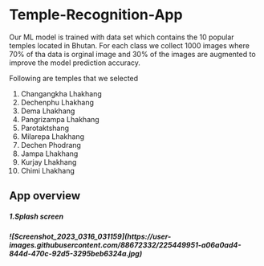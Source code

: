 # Temple-Recognition-App
Our ML model is trained with data set which contains the 10 popular temples located in Bhutan. For each class we collect 1000 images where 70% of tha data is orginal image and 30% of the images are augmented to improve the model prediction accuracy.

Following are temples that we selected
<ol>
                                <li>Changangkha Lhakhang </li>
                                <li>Dechenphu Lhakhang  </li>
                                <li>Dema Lhakhang     </li>
                                <li>Pangrizampa Lhakhang </li>
                                <li>Parotaktshang </li>
                                <li>Milarepa Lhakhang</li>
                                <li>Dechen Phodrang</li>
                                <li>Jampa Lhakhang</li>
                                <li>Kurjay Lhakhang</li>
                                <li>Chimi Lhakhang</li>
  </ol>
  
  <h2>App overview</h2>
  <h5>1.Splash screen<h5>
  ![Screenshot_2023_0316_031159](https://user-images.githubusercontent.com/88672332/225449951-a06a0ad4-844d-470c-92d5-3295beb6324a.jpg)

  
  
  
  
                       
                                  
                                
                                
                                
                                
                                
                                
                                
